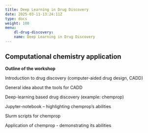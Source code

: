 ```yaml
---
title: Deep Learning in Drug Discovery
date: 2025-03-11-13:24:11Z
type: docs 
weight: 100
menu: 
    dl-drug-discovery:
    name: Deep Learning in Drug Discovery
---
```


##  Computational chemistry application

__Outline of the workshop__

Introduction to drug discovery (computer-aided drug design, CADD)

General idea about the tools for CADD

Deep-learning based drug discovery (example: chemprop)

Jupyter-notebook – highlighting chemprop’s abilities

Slurm scripts for chemprop

Application of chemprop - demonstrating its abilities

